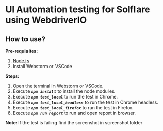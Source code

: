 # UI Automation testing for Solflare using WebdriverIO

## How to use?

**Pre-requisites:**
1. [Node.js](http://nodejs.org/)
2. Install Webstorm or VSCode


**Steps:**
1. Open the terminal in Webstorm or VSCode.
2. Execute ***`npm install`*** to install the node modules.
3. Execute ***`npm test_local`*** to run the test in Chrome.
4. Execute ***`npm test_local_headless`*** to run the test in Chrome headless.
5. Execute ***`npm test_local_firefox`*** to run the test in Firefox.
6. Execute ***`npm run report`*** to run and open report in browser.


**Note:**
If the test is failing find the screenshot in screenshot folder


